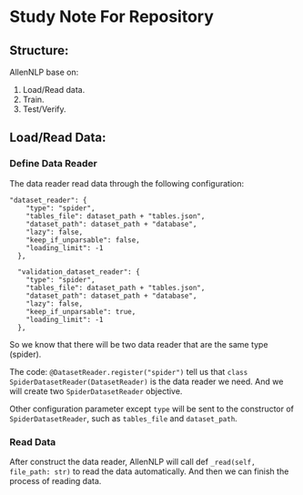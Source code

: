 # Study Note For Repository

## Structure:

AllenNLP base on:
1. Load/Read data.
2. Train.
3. Test/Verify.

## Load/Read Data:

### Define Data Reader

The data reader read data through the following configuration:
```
"dataset_reader": {
    "type": "spider",
    "tables_file": dataset_path + "tables.json",
    "dataset_path": dataset_path + "database",
    "lazy": false,
    "keep_if_unparsable": false,
    "loading_limit": -1
  },

  "validation_dataset_reader": {
    "type": "spider",
    "tables_file": dataset_path + "tables.json",
    "dataset_path": dataset_path + "database",
    "lazy": false,
    "keep_if_unparsable": true,
    "loading_limit": -1
  },
```
So we know that there will be two data reader that are the same type (spider).

The code:  `@DatasetReader.register("spider")`  tell us that `class SpiderDatasetReader(DatasetReader)` is the data reader we need. And we will create two `SpiderDatasetReader` objective.

Other configuration parameter except `type` will be sent to the constructor of `SpiderDatasetReader`, such as `tables_file` and `dataset_path`.

### Read Data
After construct the data reader, AllenNLP will call def `_read(self, file_path: str)` to read the data automatically. And then we can finish the process of reading data.


